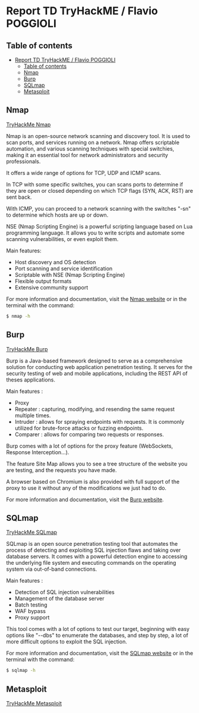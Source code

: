 # Report TD TryHackME / Flavio POGGIOLI

## Table of contents

- [Report TD TryHackME / Flavio POGGIOLI](#report-td-tryhackme--flavio-poggioli)
  - [Table of contents](#table-of-contents)
  - [Nmap](#nmap)
  - [Burp](#burp)
  - [SQLmap](#sqlmap)
  - [Metasploit](#metasploit)


## Nmap

[TryHackMe Nmap](https://tryhackme.com/room/furthernmap)

Nmap is an open-source network scanning and discovery tool. 
It is used to scan ports, and services running on a network. 
Nmap offers scriptable automation, and various scanning techniques with special switchies, making it an essential tool for network administrators and security professionals.

It offers a wide range of options for TCP, UDP and ICMP scans. 

In TCP with some specific switches, you can scans ports to determine if they are open or closed depending on which TCP flags (SYN, ACK, RST) are sent back.

With ICMP, you can proceed to a network scanning with the switches "-sn" to determine which hosts are up or down.

NSE (Nmap Scripting Engine) is a powerful scripting language based on Lua programming language.
It allows you to write scripts and automate some scanning vulnerabilities, or even exploit them.

Main features:
- Host discovery and OS detection
- Port scanning and service identification
- Scriptable with NSE (Nmap Scripting Engine)
- Flexible output formats
- Extensive community support

For more information and documentation, visit the [Nmap website](https://nmap.org/) or in the terminal with the command:

```bash
$ nmap -h
```

## Burp

[TryHackMe Burp](https://tryhackme.com/room/burpsuitebasics)

Burp is a Java-based framework designed to serve as a comprehensive solution for conducting web application penetration testing. It serves for the security testing of web and mobile applications, including the REST API of theses applications.

Main features : 
- Proxy
- Repeater : capturing, modifying, and resending the same request multiple times.
- Intruder : allows for spraying endpoints with requests. It is commonly utilized for brute-force attacks or fuzzing endpoints.
- Comparer : allows for comparing two requests or responses.

Burp comes with a lot of options for the proxy feature (WebSockets, Response Interception...).

The feature Site Map allows you to see a tree structure of the website you are testing, and the requests you have made.

A browser based on Chromium is also provided with full support of the proxy to use it without any of the modifications we just had to do.

For more information and documentation, visit the [Burp website](https://portswigger.net/burp).

## SQLmap

[TryHackMe SQLmap](https://tryhackme.com/room/sqlmap)

SQLmap is an open source penetration testing tool that automates the process of detecting and exploiting SQL injection flaws and taking over database servers. 
It comes with a powerful detection engine to accessing the underlying file system and executing commands on the operating system via out-of-band connections.

Main features :
- Detection of SQL injection vulnerabilities
- Management of the database server
- Batch testing
- WAF bypass
- Proxy support

This tool comes with a lot of options to test our target, beginning with easy options like "--dbs" to enumerate the databases, and step by step, a lot of more difficult options to exploit the SQL injection.

For more information and documentation, visit the [SQLmap website](http://sqlmap.org/) or in the terminal with the command:

```bash
$ sqlmap -h
```

## Metasploit




[TryHackMe Metasploit](https://tryhackme.com/room/metasploitintro)